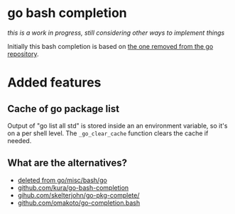 # go bash completion

*this is a work in progress, still considering other ways to implement things*

Initially this bash completion is based on [the one removed from the go repository](https://codereview.appspot.com/105470043/patch/40001/50002).

# Added features

## Cache of go package list

Output of "go list all std" is stored inside an an environment variable, so it's on a per shell level.
The `_go_clear_cache` function clears the cache if needed. 

## What are the alternatives?
* [deleted from go/misc/bash/go](https://codereview.appspot.com/105470043/patch/40001/50002)
* [github.com/kura/go-bash-completion](https://github.com/kura/go-bash-completion/blob/master/etc/bash_completion.d/go)
* [gihub.com/skelterjohn/go-pkg-complete/](https://github.com/skelterjohn/go-pkg-complete/blob/master/go-pkg-complete.bash.inc)
* [github.com/omakoto/go-completion.bash](https://github.com/omakoto/go-completion.bash/blob/master/go-completion.bash)

